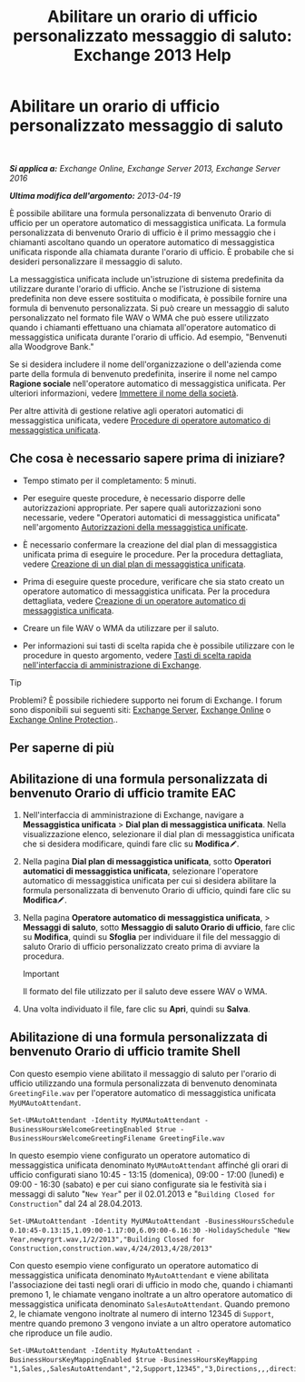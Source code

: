 ﻿---
title: 'Abilitare un orario di ufficio personalizzato messaggio di saluto: Exchange 2013 Help'
TOCTitle: Abilitare un orario di ufficio personalizzato messaggio di saluto
ms:assetid: a2272b7d-de88-4d3f-81e6-ad81f0ee6c5e
ms:mtpsurl: https://technet.microsoft.com/it-it/library/Bb232152(v=EXCHG.150)
ms:contentKeyID: 50555649
ms.date: 05/22/2018
mtps_version: v=EXCHG.150
ms.translationtype: MT
---

# Abilitare un orario di ufficio personalizzato messaggio di saluto

 

_**Si applica a:** Exchange Online, Exchange Server 2013, Exchange Server 2016_

_**Ultima modifica dell'argomento:** 2013-04-19_

È possibile abilitare una formula personalizzata di benvenuto Orario di ufficio per un operatore automatico di messaggistica unificata. La formula personalizzata di benvenuto Orario di ufficio è il primo messaggio che i chiamanti ascoltano quando un operatore automatico di messaggistica unificata risponde alla chiamata durante l'orario di ufficio. È probabile che si desideri personalizzare il messaggio di saluto.

La messaggistica unificata include un'istruzione di sistema predefinita da utilizzare durante l'orario di ufficio. Anche se l'istruzione di sistema predefinita non deve essere sostituita o modificata, è possibile fornire una formula di benvenuto personalizzata. Si può creare un messaggio di saluto personalizzato nel formato file WAV o WMA che può essere utilizzato quando i chiamanti effettuano una chiamata all'operatore automatico di messaggistica unificata durante l'orario di ufficio. Ad esempio, "Benvenuti alla Woodgrove Bank."

Se si desidera includere il nome dell'organizzazione o dell'azienda come parte della formula di benvenuto predefinita, inserire il nome nel campo **Ragione sociale** nell'operatore automatico di messaggistica unificata. Per ulteriori informazioni, vedere [Immettere il nome della società](enter-a-business-name-exchange-2013-help.md).

Per altre attività di gestione relative agli operatori automatici di messaggistica unificata, vedere [Procedure di operatore automatico di messaggistica unificata](um-auto-attendant-procedures-exchange-2013-help.md).

## Che cosa è necessario sapere prima di iniziare?

  - Tempo stimato per il completamento: 5 minuti.

  - Per eseguire queste procedure, è necessario disporre delle autorizzazioni appropriate. Per sapere quali autorizzazioni sono necessarie, vedere "Operatori automatici di messaggistica unificata" nell'argomento [Autorizzazioni della messaggistica unificate](unified-messaging-permissions-exchange-2013-help.md).

  - È necessario confermare la creazione del dial plan di messaggistica unificata prima di eseguire le procedure. Per la procedura dettagliata, vedere [Creazione di un dial plan di messaggistica unificata](create-a-um-dial-plan-exchange-2013-help.md).

  - Prima di eseguire queste procedure, verificare che sia stato creato un operatore automatico di messaggistica unificata. Per la procedura dettagliata, vedere [Creazione di un operatore automatico di messaggistica unificata](create-a-um-auto-attendant-exchange-2013-help.md).

  - Creare un file WAV o WMA da utilizzare per il saluto.

  - Per informazioni sui tasti di scelta rapida che è possibile utilizzare con le procedure in questo argomento, vedere [Tasti di scelta rapida nell'interfaccia di amministrazione di Exchange](keyboard-shortcuts-in-the-exchange-admin-center-exchange-online-protection-help.md).


> [!TIP]
> Problemi? È possibile richiedere supporto nei forum di Exchange. I forum sono disponibili sui seguenti siti: <A href="https://go.microsoft.com/fwlink/p/?linkid=60612">Exchange Server</A>, <A href="https://go.microsoft.com/fwlink/p/?linkid=267542">Exchange Online</A> o <A href="https://go.microsoft.com/fwlink/p/?linkid=285351">Exchange Online Protection</A>..



## Per saperne di più

## Abilitazione di una formula personalizzata di benvenuto Orario di ufficio tramite EAC

1.  Nell'interfaccia di amministrazione di Exchange, navigare a **Messaggistica unificata** \> **Dial plan di messaggistica unificata**. Nella visualizzazione elenco, selezionare il dial plan di messaggistica unificata che si desidera modificare, quindi fare clic su **Modifica**![Icona Modifica](images/JJ218640.6f53ccb2-1f13-4c02-bea0-30690e6ea71d(EXCHG.150).gif "Icona Modifica").

2.  Nella pagina **Dial plan di messaggistica unificata**, sotto **Operatori automatici di messaggistica unificata**, selezionare l'operatore automatico di messaggistica unificata per cui si desidera abilitare la formula personalizzata di benvenuto Orario di ufficio, quindi fare clic su **Modifica**![Icona Modifica](images/JJ218640.6f53ccb2-1f13-4c02-bea0-30690e6ea71d(EXCHG.150).gif "Icona Modifica").

3.  Nella pagina **Operatore automatico di messaggistica unificata**, \> **Messaggi di saluto**, sotto **Messaggio di saluto Orario di ufficio**, fare clic su **Modifica**, quindi su **Sfoglia** per individuare il file del messaggio di saluto Orario di ufficio personalizzato creato prima di avviare la procedura.
    

    > [!IMPORTANT]
    > Il formato del file utilizzato per il saluto deve essere WAV o WMA.



4.  Una volta individuato il file, fare clic su **Apri**, quindi su **Salva**.

## Abilitazione di una formula personalizzata di benvenuto Orario di ufficio tramite Shell

Con questo esempio viene abilitato il messaggio di saluto per l'orario di ufficio utilizzando una formula personalizzata di benvenuto denominata `GreetingFile.wav` per l'operatore automatico di messaggistica unificata `MyUMAutoAttendant`.

    Set-UMAutoAttendant -Identity MyUMAutoAttendant -BusinessHoursWelcomeGreetingEnabled $true -BusinessHoursWelcomeGreetingFilename GreetingFile.wav

In questo esempio viene configurato un operatore automatico di messaggistica unificata denominato `MyUMAutoAttendant` affinché gli orari di ufficio configurati siano 10:45 - 13:15 (domenica), 09:00 - 17:00 (lunedì) e 09:00 - 16:30 (sabato) e per cui siano configurate sia le festività sia i messaggi di saluto "`New Year`" per il 02.01.2013 e "`Building Closed for Construction`" dal 24 al 28.04.2013.

    Set-UMAutoAttendant -Identity MyUMAutoAttendant -BusinessHoursSchedule 0.10:45-0.13:15,1.09:00-1.17:00,6.09:00-6.16:30 -HolidaySchedule "New Year,newyrgrt.wav,1/2/2013","Building Closed for Construction,construction.wav,4/24/2013,4/28/2013"

Con questo esempio viene configurato un operatore automatico di messaggistica unificata denominato `MyAutoAttendant` e viene abilitata l'associazione dei tasti negli orari di ufficio in modo che, quando i chiamanti premono 1, le chiamate vengano inoltrate a un altro operatore automatico di messaggistica unificata denominato `SalesAutoAttendant`. Quando premono 2, le chiamate vengono inoltrate al numero di interno 12345 di `Support`, mentre quando premono 3 vengono inviate a un altro operatore automatico che riproduce un file audio.

    Set-UMAutoAttendant -Identity MyAutoAttendant - BusinessHoursKeyMappingEnabled $true -BusinessHoursKeyMapping "1,Sales,,SalesAutoAttendant","2,Support,12345","3,Directions,,,directions.wav"

